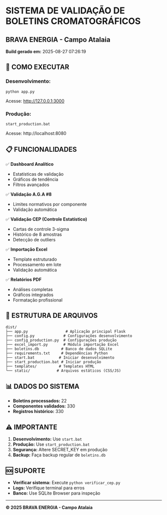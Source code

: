 # SISTEMA DE VALIDAÇÃO DE BOLETINS CROMATOGRÁFICOS
## BRAVA ENERGIA - Campo Atalaia

**Build gerado em:** 2025-08-27 07:26:19

## 🚀 COMO EXECUTAR

### Desenvolvimento:
```
python app.py
```
Acesse: http://127.0.0.1:3000

### Produção:
```
start_production.bat
```
Acesse: http://localhost:8080

## 📋 FUNCIONALIDADES

✅ **Dashboard Analítico**
- Estatísticas de validação
- Gráficos de tendência
- Filtros avançados

✅ **Validação A.G.A #8**
- Limites normativos por componente
- Validação automática

✅ **Validação CEP (Controle Estatístico)**
- Cartas de controle 3-sigma
- Histórico de 8 amostras
- Detecção de outliers

✅ **Importação Excel**
- Template estruturado
- Processamento em lote
- Validação automática

✅ **Relatórios PDF**
- Análises completas
- Gráficos integrados
- Formatação profissional

## 🔧 ESTRUTURA DE ARQUIVOS

```
dist/
├── app.py                 # Aplicação principal Flask
├── config.py             # Configurações desenvolvimento
├── config_production.py  # Configurações produção
├── excel_import.py       # Módulo importação Excel
├── boletins.db          # Banco de dados SQLite
├── requirements.txt     # Dependências Python
├── start.bat           # Iniciar desenvolvimento
├── start_production.bat # Iniciar produção
├── templates/          # Templates HTML
└── static/            # Arquivos estáticos (CSS/JS)
```

## 📊 DADOS DO SISTEMA

- **Boletins processados:** 22
- **Componentes validados:** 330
- **Registros histórico:** 330

## ⚠️ IMPORTANTE

1. **Desenvolvimento:** Use `start.bat`
2. **Produção:** Use `start_production.bat`
3. **Segurança:** Altere SECRET_KEY em produção
4. **Backup:** Faça backup regular de `boletins.db`

## 🆘 SUPORTE

- **Verificar sistema:** Execute `python verificar_cep.py`
- **Logs:** Verifique terminal para erros
- **Banco:** Use SQLite Browser para inspeção

---
**© 2025 BRAVA ENERGIA - Campo Atalaia**
